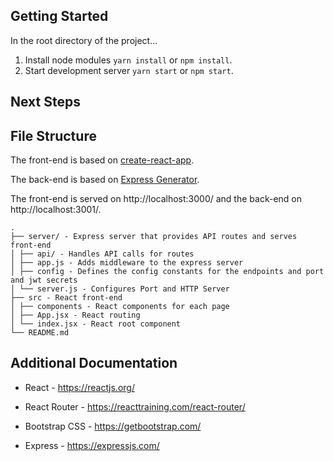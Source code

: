 ﻿## Getting Started

In the root directory of the project...

1. Install node modules `yarn install` or `npm install`.
2. Start development server `yarn start` or `npm start`.

## Next Steps




## File Structure

The front-end is based on [create-react-app](https://github.com/facebook/create-react-app).

The back-end is based on [Express Generator](https://expressjs.com/en/starter/generator.html).

The front-end is served on http://localhost:3000/ and the back-end on http://localhost:3001/.

```
.
├── server/ - Express server that provides API routes and serves front-end
│ ├── api/ - Handles API calls for routes
│ ├── app.js - Adds middleware to the express server
│ ├── config - Defines the config constants for the endpoints and port and jwt secrets
│ └── server.js - Configures Port and HTTP Server
├── src - React front-end
│ ├── components - React components for each page
│ ├── App.jsx - React routing
│ └── index.jsx - React root component
└── README.md
```

## Additional Documentation


- React - https://reactjs.org/
- React Router - https://reacttraining.com/react-router/

- Bootstrap CSS - https://getbootstrap.com/
- Express - https://expressjs.com/

